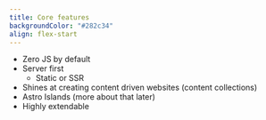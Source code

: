 ```yaml
---
title: Core features
backgroundColor: "#282c34"
align: flex-start
---
```


- Zero JS by default
- Server first
  - Static or SSR
- Shines at creating content driven websites (content collections)
- Astro Islands (more about that later)
- Highly extendable
